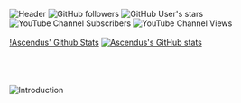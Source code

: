 ![Header](https://i.ibb.co/m9FWC2p/untitled-9.png)
![GitHub followers](https://img.shields.io/github/followers/Ascendus?logo=Github&style=for-the-badge&label=GitHub%20Followers)
![GitHub User's stars](https://img.shields.io/github/stars/Ascendus?logo=Github&style=for-the-badge&label=GitHub%20Stars)
![YouTube Channel Subscribers](https://img.shields.io/youtube/channel/subscribers/UCqXKI12KoP2wMKiykZslUmw?label=YouTube%20Subscribers&logo=YouTube&style=for-the-badge)
![YouTube Channel Views](https://img.shields.io/youtube/channel/views/UCqXKI12KoP2wMKiykZslUmw?label=YouTube%20Views&logo=YouTube&style=for-the-badge)
<br>
<br>
[!Ascendus' Github Stats](https://i.ibb.co/9vHMHyV/untitled-3.png)
[![Ascendus's GitHub stats](https://github-readme-stats.vercel.app/api?username=Ascendus)](https://github.com/Ascendus)
<br>
<br>
<br>
<br>
<br>
![Introduction](https://i.ibb.co/XbtRdbs/untitled-2.png)
<br>
<br>
